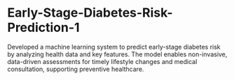 # Early-Stage-Diabetes-Risk-Prediction-1
Developed a machine learning system to predict early-stage diabetes risk by analyzing health data and key features. The model enables non-invasive, data-driven assessments for timely lifestyle changes and medical consultation, supporting preventive healthcare.
